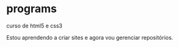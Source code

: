# programs
 curso de html5 e css3

 Estou aprendendo a criar sites e agora vou gerenciar repositórios.